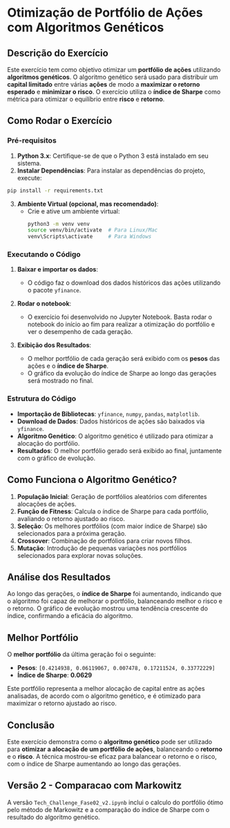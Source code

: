 
# Otimização de Portfólio de Ações com Algoritmos Genéticos

## Descrição do Exercício

Este exercício tem como objetivo otimizar um **portfólio de ações** utilizando **algoritmos genéticos**. O algoritmo genético será usado para distribuir um **capital limitado** entre várias **ações** de modo a **maximizar o retorno esperado** e **minimizar o risco**. O exercício utiliza o **índice de Sharpe** como métrica para otimizar o equilíbrio entre **risco** e **retorno**.

## Como Rodar o Exercício

### Pré-requisitos

1. **Python 3.x**: Certifique-se de que o Python 3 está instalado em seu sistema. 
2. **Instalar Dependências**: Para instalar as dependências do projeto, execute:

```bash
pip install -r requirements.txt
```

3. **Ambiente Virtual (opcional, mas recomendado)**:
   - Crie e ative um ambiente virtual:
     ```bash
     python3 -m venv venv
     source venv/bin/activate  # Para Linux/Mac
     venv\Scripts\activate     # Para Windows
     ```

### Executando o Código

1. **Baixar e importar os dados**:
   - O código faz o download dos dados históricos das ações utilizando o pacote `yfinance`.

2. **Rodar o notebook**:
   - O exercício foi desenvolvido no Jupyter Notebook. Basta rodar o notebook do início ao fim para realizar a otimização do portfólio e ver o desempenho de cada geração.

3. **Exibição dos Resultados**:
   - O melhor portfólio de cada geração será exibido com os **pesos** das ações e o **índice de Sharpe**.
   - O gráfico da evolução do índice de Sharpe ao longo das gerações será mostrado no final.

### Estrutura do Código

- **Importação de Bibliotecas**: `yfinance`, `numpy`, `pandas`, `matplotlib`.
- **Download de Dados**: Dados históricos de ações são baixados via `yfinance`.
- **Algoritmo Genético**: O algoritmo genético é utilizado para otimizar a alocação do portfólio.
- **Resultados**: O melhor portfólio gerado será exibido ao final, juntamente com o gráfico de evolução.

## Como Funciona o Algoritmo Genético?

1. **População Inicial**: Geração de portfólios aleatórios com diferentes alocações de ações.
2. **Função de Fitness**: Calcula o índice de Sharpe para cada portfólio, avaliando o retorno ajustado ao risco.
3. **Seleção**: Os melhores portfólios (com maior índice de Sharpe) são selecionados para a próxima geração.
4. **Crossover**: Combinação de portfólios para criar novos filhos.
5. **Mutação**: Introdução de pequenas variações nos portfólios selecionados para explorar novas soluções.

## Análise dos Resultados

Ao longo das gerações, o **índice de Sharpe** foi aumentando, indicando que o algoritmo foi capaz de melhorar o portfólio, balanceando melhor o risco e o retorno. O gráfico de evolução mostrou uma tendência crescente do índice, confirmando a eficácia do algoritmo.

## Melhor Portfólio

O **melhor portfólio** da última geração foi o seguinte:
- **Pesos**: `[0.4214938, 0.06119067, 0.007478, 0.17211524, 0.33772229]`
- **Índice de Sharpe**: **0.0629**

Este portfólio representa a melhor alocação de capital entre as ações analisadas, de acordo com o algoritmo genético, e é otimizado para maximizar o retorno ajustado ao risco.

## Conclusão

Este exercício demonstra como o **algoritmo genético** pode ser utilizado para **otimizar a alocação de um portfólio de ações**, balanceando o **retorno** e o **risco**. A técnica mostrou-se eficaz para balancear o retorno e o risco, com o índice de Sharpe aumentando ao longo das gerações. 


## Versão 2 - Comparacao com Markowitz

A versão `Tech_Challenge_Fase02_v2.ipynb` inclui o calculo do portfólio ótimo pelo método de Markowitz e a comparação do índice de Sharpe com o resultado do algoritmo genético.
